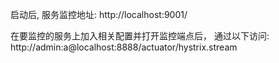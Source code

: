 启动后, 服务监控地址:
  http://localhost:9001/
  
在要监控的服务上加入相关配置并打开监控端点后， 通过以下访问:
    http://admin:a@localhost:8888/actuator/hystrix.stream